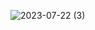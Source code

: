 ![2023-07-22 (3)](https://github.com/KShaurya01/Codesoft/assets/139154743/1a820b94-4f08-4df7-8bee-b38c511be66b)
